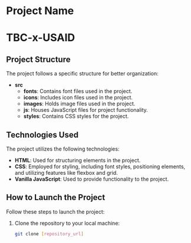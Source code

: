 # Project Name

# TBC-x-USAID


## Project Structure

The project follows a specific structure for better organization:

- **src**
  - **fonts**: Contains font files used in the project.
  - **icons**: Includes icon files used in the project.
  - **images**: Holds image files used in the project.
  - **js**: Houses JavaScript files for project functionality.
  - **styles**: Contains CSS styles for the project.

## Technologies Used

The project utilizes the following technologies:

- **HTML**: Used for structuring elements in the project.
- **CSS**: Employed for styling, including font styles, positioning elements, and utilizing features like flexbox and grid.
- **Vanilla JavaScript**: Used to provide functionality to the project.

## How to Launch the Project

Follow these steps to launch the project:

1. Clone the repository to your local machine:

   ```bash
   git clone [repository_url]
